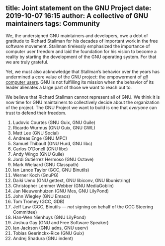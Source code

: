 title: Joint statement on the GNU Project
date: 2019-10-07 16:15
author: A collective of GNU maintainers
tags: Community
---

We, the undersigned GNU maintainers and developers, owe a debt of
gratitude to Richard Stallman for his decades of important work in the
free software movement.  Stallman tirelessly emphasized the importance
of computer user freedom and laid the foundation for his vision to
become a reality by starting the development of the GNU operating
system.  For that we are truly grateful.

Yet, we must also acknowledge that Stallman’s behavior over the years
has undermined a core value of the GNU project: the empowerment of
[_all_ computer users](https://www.gnu.org/gnu/manifesto.html#benefit).
GNU is not fulfilling its mission when the behavior of its leader
alienates a large part of those we want to reach out to.

We believe that Richard Stallman cannot represent all of GNU.  We
think it is now time for GNU maintainers to collectively decide about
the organization of the project.  The GNU Project we want to build is
one that _everyone_ can trust to defend their freedom.


  1. Ludovic Courtès (GNU Guix, GNU Guile)
  2. Ricardo Wurmus (GNU Guix, GNU GWL)
  3. Matt Lee (GNU Social)
  4. Andreas Enge (GNU MPC)
  5. Samuel Thibault (GNU Hurd, GNU libc)
  6. Carlos O'Donell (GNU libc)
  7. Andy Wingo (GNU Guile)
  8. Jordi Gutiérrez Hermoso (GNU Octave)
  9. Mark Wielaard (GNU Classpath)
  10. Ian Lance Taylor (GCC, GNU Binutils)
  11. Werner Koch (GnuPG)
  12. Daiki Ueno (GNU gettext, GNU libiconv, GNU libunistring)
  13. Christopher Lemmer Webber (GNU MediaGoblin)
  14. Jan Nieuwenhuizen (GNU Mes, GNU LilyPond)
  15. John Wiegley (GNU Emacs)
  16. Tom Tromey (GCC, GDB)
  17. Jeff Law (GCC, Binutils — *not* signing on behalf of the GCC
      Steering Committee)
  18. Han-Wen Nienhuys (GNU LilyPond)
  19. Joshua Gay (GNU and Free Software Speaker)
  20. Ian Jackson (GNU adns, GNU userv)
  21. Tobias Geerinckx-Rice (GNU Guix)
  22. Andrej Shadura (GNU indent)

